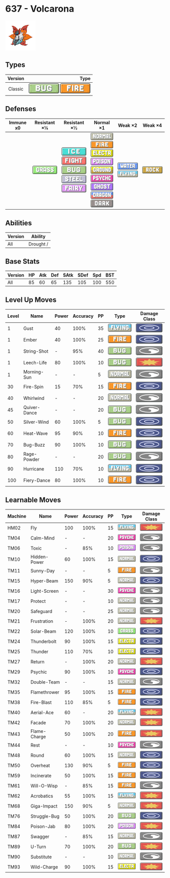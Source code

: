 # 637 - Volcarona

![volcarona](../img/pokemon/637.png)

## Types

| Version | Type                                                        |
| :-----: | ----------------------------------------------------------: |
| Classic | ![bug](../img/types/bug.png) ![fire](../img/types/fire.png) |

## Defenses

| Immune x0 | Resistant ×¼                     | Resistant ×½                                                                                                                                                                       | Normal ×1                                                                                                                                                                                                                                                                                                                                              | Weak ×2                                                                 | Weak ×4                        |
| --------- | -------------------------------- | ---------------------------------------------------------------------------------------------------------------------------------------------------------------------------------- | ------------------------------------------------------------------------------------------------------------------------------------------------------------------------------------------------------------------------------------------------------------------------------------------------------------------------------------------------------ | ----------------------------------------------------------------------- | ------------------------------ |
|           | ![grass](../img/types/grass.png) | ![ice](../img/types/ice.png)<br/>![fighting](../img/types/fighting.png)<br/>![bug](../img/types/bug.png)<br/>![steel](../img/types/steel.png)<br/>![fairy](../img/types/fairy.png) | ![normal](../img/types/normal.png)<br/>![fire](../img/types/fire.png)<br/>![electric](../img/types/electric.png)<br/>![poison](../img/types/poison.png)<br/>![ground](../img/types/ground.png)<br/>![psychic](../img/types/psychic.png)<br/>![ghost](../img/types/ghost.png)<br/>![dragon](../img/types/dragon.png)<br/>![dark](../img/types/dark.png) | ![water](../img/types/water.png)<br/>![flying](../img/types/flying.png) | ![rock](../img/types/rock.png) |

## Abilities

| Version | Ability   |
| ------- | --------- |
| All     | Drought / |

## Base Stats

| Version | HP | Atk | Def | SAtk | SDef | Spd | BST |
| ------- | -- | --- | --- | ---- | ---- | --- | --- |
| All     | 85 | 60  | 65  | 135  | 105  | 100 | 550 |

## Level Up Moves

| Level | Name         | Power | Accuracy | PP | Type                               | Damage Class                           |
| ----- | ------------ | ----- | -------- | -- | ---------------------------------- | -------------------------------------- |
| 1     | Gust         | 40    | 100%     | 35 | ![flying](../img/types/flying.png) | ![special](../img/types/special.png)   |
| 1     | Ember        | 40    | 100%     | 25 | ![fire](../img/types/fire.png)     | ![special](../img/types/special.png)   |
| 1     | String-Shot  | -     | 95%      | 40 | ![bug](../img/types/bug.png)       | ![status](../img/types/status.png)     |
| 1     | Leech-Life   | 80    | 100%     | 10 | ![bug](../img/types/bug.png)       | ![physical](../img/types/physical.png) |
| 1     | Morning-Sun  | -     | -        | 5  | ![normal](../img/types/normal.png) | ![status](../img/types/status.png)     |
| 30    | Fire-Spin    | 15    | 70%      | 15 | ![fire](../img/types/fire.png)     | ![special](../img/types/special.png)   |
| 40    | Whirlwind    | -     | -        | 20 | ![normal](../img/types/normal.png) | ![status](../img/types/status.png)     |
| 45    | Quiver-Dance | -     | -        | 20 | ![bug](../img/types/bug.png)       | ![status](../img/types/status.png)     |
| 50    | Silver-Wind  | 60    | 100%     | 5  | ![bug](../img/types/bug.png)       | ![special](../img/types/special.png)   |
| 60    | Heat-Wave    | 95    | 90%      | 10 | ![fire](../img/types/fire.png)     | ![special](../img/types/special.png)   |
| 70    | Bug-Buzz     | 90    | 100%     | 10 | ![bug](../img/types/bug.png)       | ![special](../img/types/special.png)   |
| 80    | Rage-Powder  | -     | -        | 20 | ![bug](../img/types/bug.png)       | ![status](../img/types/status.png)     |
| 90    | Hurricane    | 110   | 70%      | 10 | ![flying](../img/types/flying.png) | ![special](../img/types/special.png)   |
| 100   | Fiery-Dance  | 80    | 100%     | 10 | ![fire](../img/types/fire.png)     | ![special](../img/types/special.png)   |

## Learnable Moves

| Machine | Name         | Power | Accuracy | PP | Type                                   | Damage Class                           |
| ------- | ------------ | ----- | -------- | -- | -------------------------------------- | -------------------------------------- |
| HM02    | Fly          | 100   | 100%     | 15 | ![flying](../img/types/flying.png)     | ![physical](../img/types/physical.png) |
| TM04    | Calm-Mind    | -     | -        | 20 | ![psychic](../img/types/psychic.png)   | ![status](../img/types/status.png)     |
| TM06    | Toxic        | -     | 85%      | 10 | ![poison](../img/types/poison.png)     | ![status](../img/types/status.png)     |
| TM10    | Hidden-Power | 60    | 100%     | 15 | ![normal](../img/types/normal.png)     | ![special](../img/types/special.png)   |
| TM11    | Sunny-Day    | -     | -        | 5  | ![fire](../img/types/fire.png)         | ![status](../img/types/status.png)     |
| TM15    | Hyper-Beam   | 150   | 90%      | 5  | ![normal](../img/types/normal.png)     | ![special](../img/types/special.png)   |
| TM16    | Light-Screen | -     | -        | 30 | ![psychic](../img/types/psychic.png)   | ![status](../img/types/status.png)     |
| TM17    | Protect      | -     | -        | 10 | ![normal](../img/types/normal.png)     | ![status](../img/types/status.png)     |
| TM20    | Safeguard    | -     | -        | 25 | ![normal](../img/types/normal.png)     | ![status](../img/types/status.png)     |
| TM21    | Frustration  | -     | 100%     | 20 | ![normal](../img/types/normal.png)     | ![physical](../img/types/physical.png) |
| TM22    | Solar-Beam   | 120   | 100%     | 10 | ![grass](../img/types/grass.png)       | ![special](../img/types/special.png)   |
| TM24    | Thunderbolt  | 90    | 100%     | 15 | ![electric](../img/types/electric.png) | ![special](../img/types/special.png)   |
| TM25    | Thunder      | 110   | 70%      | 10 | ![electric](../img/types/electric.png) | ![special](../img/types/special.png)   |
| TM27    | Return       | -     | 100%     | 20 | ![normal](../img/types/normal.png)     | ![physical](../img/types/physical.png) |
| TM29    | Psychic      | 90    | 100%     | 10 | ![psychic](../img/types/psychic.png)   | ![special](../img/types/special.png)   |
| TM32    | Double-Team  | -     | -        | 15 | ![normal](../img/types/normal.png)     | ![status](../img/types/status.png)     |
| TM35    | Flamethrower | 95    | 100%     | 15 | ![fire](../img/types/fire.png)         | ![special](../img/types/special.png)   |
| TM38    | Fire-Blast   | 110   | 85%      | 5  | ![fire](../img/types/fire.png)         | ![special](../img/types/special.png)   |
| TM40    | Aerial-Ace   | 60    | -        | 20 | ![flying](../img/types/flying.png)     | ![physical](../img/types/physical.png) |
| TM42    | Facade       | 70    | 100%     | 20 | ![normal](../img/types/normal.png)     | ![physical](../img/types/physical.png) |
| TM43    | Flame-Charge | 50    | 100%     | 20 | ![fire](../img/types/fire.png)         | ![physical](../img/types/physical.png) |
| TM44    | Rest         | -     | -        | 10 | ![psychic](../img/types/psychic.png)   | ![status](../img/types/status.png)     |
| TM48    | Round        | 60    | 100%     | 15 | ![normal](../img/types/normal.png)     | ![special](../img/types/special.png)   |
| TM50    | Overheat     | 130   | 90%      | 5  | ![fire](../img/types/fire.png)         | ![special](../img/types/special.png)   |
| TM59    | Incinerate   | 50    | 100%     | 15 | ![fire](../img/types/fire.png)         | ![special](../img/types/special.png)   |
| TM61    | Will-O-Wisp  | -     | 85%      | 15 | ![fire](../img/types/fire.png)         | ![status](../img/types/status.png)     |
| TM62    | Acrobatics   | 55    | 100%     | 15 | ![flying](../img/types/flying.png)     | ![physical](../img/types/physical.png) |
| TM68    | Giga-Impact  | 150   | 90%      | 5  | ![normal](../img/types/normal.png)     | ![physical](../img/types/physical.png) |
| TM76    | Struggle-Bug | 50    | 100%     | 20 | ![bug](../img/types/bug.png)           | ![special](../img/types/special.png)   |
| TM84    | Poison-Jab   | 80    | 100%     | 20 | ![poison](../img/types/poison.png)     | ![physical](../img/types/physical.png) |
| TM87    | Swagger      | -     | 85%      | 15 | ![normal](../img/types/normal.png)     | ![status](../img/types/status.png)     |
| TM89    | U-Turn       | 70    | 100%     | 20 | ![bug](../img/types/bug.png)           | ![physical](../img/types/physical.png) |
| TM90    | Substitute   | -     | -        | 10 | ![normal](../img/types/normal.png)     | ![status](../img/types/status.png)     |
| TM93    | Wild-Charge  | 90    | 100%     | 15 | ![electric](../img/types/electric.png) | ![physical](../img/types/physical.png) |